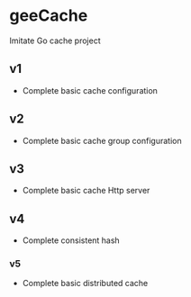 # geeCache
Imitate Go cache project

## v1 
- Complete basic cache configuration

## v2
- Complete basic cache group configuration

## v3 
- Complete basic cache Http server

## v4
- Complete consistent hash

### v5
- Complete basic distributed cache